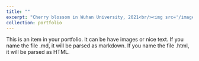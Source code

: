 ```yaml
---
title: ""
excerpt: "Cherry blossom in Wuhan University, 2021<br/><img src='/images/cherryblossom.png'>"
collection: portfolio
---
```


This is an item in your portfolio. It can be have images or nice text. If you name the file .md, it will be parsed as markdown. If you name the file .html, it will be parsed as HTML. 
